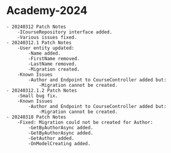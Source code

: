 # Academy-2024
	- 20240312 Patch Notes
		-ICourseRepository interface added.
		-Various issues fixed.
	- 20240312.1 Patch Notes
		-User entity updated:
			-Name added.
			-FirstName removed.
			-LastName removed.
			-Migration created.
		-Known Issues
			-Author and Endpoint to CourseController added but:
				-Migration cannot be created.
	- 20240312.1.2 Patch Notes
		-Small bug fix.
		-Known Issues
			-Author and Endpoint to CourseController added but:
				-Migration cannot be created.
	- 20240318 Patch Notes
		-Fixed: Migration could not be created for Author:
			-GetByAuthorAsync added.
			-GetByAuthorAsync added.
			-GetAuthor added.
			-OnModelCreating added.